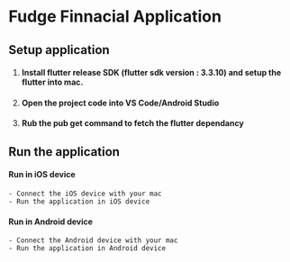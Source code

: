 # Fudge Finnacial Application

## Setup application

 1. #### Install flutter release SDK (flutter sdk version : 3.3.10) and setup the flutter into mac.
 2. #### Open the project code into VS Code/Android Studio
 3. #### Rub the pub get command to fetch the flutter dependancy

## Run the application
 
 #### Run in iOS device
    - Connect the iOS device with your mac
    - Run the application in iOS device

#### Run in Android device
    - Connect the Android device with your mac
    - Run the application in Android device
